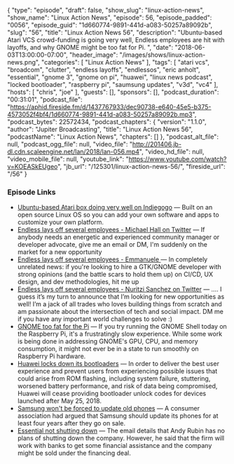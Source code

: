 {
  "type": "episode",
  "draft": false,
  "show_slug": "linux-action-news",
  "show_name": "Linux Action News",
  "episode": 56,
  "episode_padded": "0056",
  "episode_guid": "1d660774-9891-441d-a083-50257a89092b",
  "slug": "56",
  "title": "Linux Action News 56",
  "description": "Ubuntu-based Atari VCS crowd-funding is going very well, Endless employees are hit with layoffs, and why GNOME might be too fat for Pi. ",
  "date": "2018-06-03T13:00:00-07:00",
  "header_image": "/images/shows/linux-action-news.png",
  "categories": [
    "Linux Action News"
  ],
  "tags": [
    "atari vcs",
    "broadcom",
    "clutter",
    "endless layoffs",
    "endlessos",
    "eric anholt",
    "essential",
    "gnome 3",
    "gnome on pi",
    "huawei",
    "linux news podcast",
    "locked bootloader",
    "raspberry pi",
    "saumsung updates",
    "v3d",
    "vc4"
  ],
  "hosts": [
    "chris",
    "joe"
  ],
  "guests": [],
  "sponsors": [],
  "podcast_duration": "00:31:01",
  "podcast_file": "https://aphid.fireside.fm/d/1437767933/dec90738-e640-45e5-b375-4573052f4bf4/1d660774-9891-441d-a083-50257a89092b.mp3",
  "podcast_bytes": 22572434,
  "podcast_chapters": {
    "version": "1.1.0",
    "author": "Jupiter Broadcasting",
    "title": "Linux Action News 56",
    "podcastName": "Linux Action News",
    "chapters": []
  },
  "podcast_alt_file": null,
  "podcast_ogg_file": null,
  "video_file": "http://201406.jb-dl.cdn.scaleengine.net/lan/2018/lan-056.mp4",
  "video_hd_file": null,
  "video_mobile_file": null,
  "youtube_link": "https://www.youtube.com/watch?v=KOEASkEUgeo",
  "jb_url": "/125301/linux-action-news-56/",
  "fireside_url": "/56"
}


### Episode Links

  * [Ubuntu-based Atari box doing very well on Indiegogo](https://www.indiegogo.com/projects/atari-vcs-game-stream-connect-like-never-before-computers-pc#/ "Ubuntu-based Atari box doing very well on Indiegogo") — Built on an open source Linux OS so you can add your own software and apps to customize your own platform.
  * [Endless lays off several employees - Michael Hall on Twitter](https://twitter.com/mhall119/status/1002199848823721984 "Endless lays off several employees - Michael Hall on Twitter") — If anybody needs an energetic and experienced community manager or developer advocate, give me an email or DM, I'm suddenly on the market for a new opportunity
  * [Endless lays off several employees - Emmanuele ](https://twitter.com/ebassi/status/1002468989803663360 "Endless lays off several employees - Emmanuele ") — In completely unrelated news: if you're looking to hire a GTK/GNOME developer with strong opinions (and the battle scars to hold them up) on CI/CD, UX design, and dev methodologies, hit me up
  * [Endless lays off several employees - Nuritzi Sanchez on Twitter](https://twitter.com/1nuritzi/status/1002568768256503808 "Endless lays off several employees - Nuritzi Sanchez on Twitter") — .... I guess it’s my turn to announce that I’m looking for new opportunities as well! I’m a jack of all trades who loves building things from scratch and am passionate about the intersection of tech and social impact. DM me if you have any important world challenges to solve :)
  * [GNOME too fat for the Pi](https://www.phoronix.com/scan.php?page=news_item&px=GNOME-3-Hungry-For-Pi "GNOME too fat for the Pi") — If you try running the GNOME Shell today on the Raspberry Pi, it's a frustratingly slow experience. While some work is being done in addressing GNOME's GPU, CPU, and memory consumption, it might not ever be in a state to run smoothly on Raspberry Pi hardware. 
  * [Huawei locks down its bootloaders](https://www.androidauthority.com/huawei-bootloader-unlocking-869169/ "Huawei locks down its bootloaders") — In order to deliver the best user experience and prevent users from experiencing possible issues that could arise from ROM flashing, including system failure, stuttering, worsened battery performance, and risk of data being compromised, Huawei will cease providing bootloader unlock codes for devices launched after May 25, 2018.
  * [Samsung won't be forced to update old phones](https://www.bbc.com/news/technology-44316364 "Samsung won't be forced to update old phones") — A consumer association had argued that Samsung should update its phones for at least four years after they go on sale.
  * [Essential not shutting down](https://wccftech.com/andy-rubin-email-essential-not-shutting-down/ "Essential not shutting down") — The email details that Andy Rubin has no plans of shutting down the company. However, he said that the firm will work with banks to get some financial assistance and the company might be sold under the financing deal.



